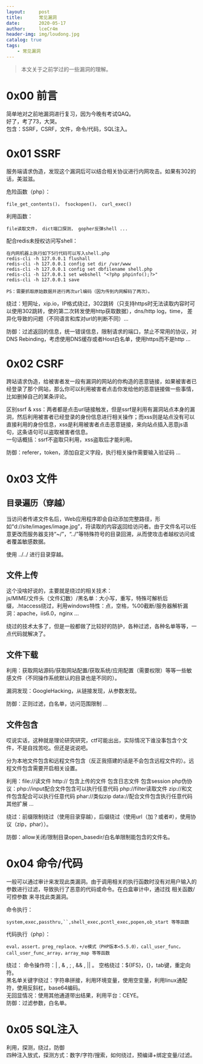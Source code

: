 ```yaml
---
layout:     post
title:      常见漏洞
date:       2020-05-17
author:     lceCr4m
header-img: img/loudong.jpg
catalog: true
tags:
    - 常见漏洞
---
```

> 本文关于之前学过的一些漏洞的理解。

# 0x00 前言
简单地对之前地漏洞进行复习，因为今晚有考试QAQ。  
好了，考了73，大哭。  
包含：SSRF，CSRF，文件，命令/代码，SQL注入。
# 0x01 SSRF
服务端请求伪造，发现这个漏洞后可以结合相关协议进行内网攻击。如果有302的话，美滋滋。  

危险函数（php）：
```
file_get_contents()， fsockopen()， curl_exec()
```
利用函数：
```
file读取文件， dict端口探测， gopher反弹shell ...
```
配合redis未授权访问写shell：

```
在内网机器上执行如下5行代码可以写入shell.php
redis-cli -h 127.0.0.1 flushall
redis-cli -h 127.0.0.1 config set dir /var/www
redis-cli -h 127.0.0.1 config set dbfilename shell.php
redis-cli -h 127.0.0.1 set webshell "<?php phpinfo();?>"
redis-cli -h 127.0.0.1 save

PS：需要抓取原始数据并进行两次url编码（因为传到内网解码了两次）。
```
绕过：短网址，xip.io，IP格式绕过，302跳转（只支持https时无法读取内容时可以使用302跳转，使的第二次转发使用http获取数据），dns/http log，time， 差异化导致的问题（不同语言和库对url的判断不同）...

防御：过滤返回的信息，统一错误信息，限制请求的端口，禁止不常用的协议，对DNS Rebinding，考虑使用DNS缓存或者Host白名单，使用https而不是http ...

# 0x02 CSRF
跨站请求伪造，给被害者发一段有漏洞的网站的你构造的恶意链接，如果被害者已经登录了那个网站，那么你可以利用被害者点击你发给他的恶意链接做一些事情，比如删掉自己的某条评论。

区别ssrf & xss：两者都是点击url链接触发，但是ssrf是利用有漏洞站点本身的漏洞，然后利用被害者已经登录的身份信息进行相关操作；而xss则是站点没有可以直接利用的身份信息，xss是利用被害者点击恶意链接，来向站点插入恶意js语句，这条语句可以盗取被害者信息。  
一句话概括：ssrf不盗取只利用，xss盗取后才能利用。

防御：referer，token，添加自定义字段，执行相关操作需要输入验证码 ... 

# 0x03 文件
## 目录遍历（穿越）
当访问者传递文件名后，Web应用程序即会自动添加完整路径，形如“d://site/images/image.jpg”，将读取的内容返回给访问者。由于文件名可以任意更改而服务器支持“~/”，“../”等特殊符号的目录回溯，从而使攻击者越权访问或者覆盖敏感数据。

使用 ../../ 进行目录穿越。
## 文件上传
这个没啥好说的，主要就是绕过的相关技术：  
js/MIME/文件头（文件幻数）/黑名单：大小写，重写，特殊可解析后缀，.htaccess绕过，利用windows特性：点，空格，%00截断/服务器解析漏洞：apache，iis6.0，nginx ...

绕过的技术太多了，但是一般都做了比较好的防护，各种过滤，各种名单等等，一点代码就解决了。
## 文件下载
利用：获取网站源码/获取网站配置/获取系统/应用配置（需要权限）等等一些敏感文件（不同操作系统默认的目录也是不同的）。  

漏洞发现：GoogleHacking，从链接发现，从参数发现。

防御：正则过滤，白名单，访问范围限制 ...
## 文件包含
哎说实话，这种就是理论研究研究，ctf可能出出，实际情况下谁没事包含个文件，不是自找苦吃。但还是说说吧。

分为本地文件包含和远程文件包含（反正我搭建的话是不会包含远程文件的）。远程文件包含需要开启相关设置。

利用：file://读文件   http://   包含上传的文件  包含日志文件   包含session   php伪协议：php://input配合文件包含可以执行任意代码   php://filter读取文件   zip://和文件包含配合可以执行任意代码   phar://类似zip   data://配合文件包含执行任意代码   其他扩展 ...

绕过：前缀限制绕过（使用目录穿越），后缀绕过（使用url（加？或者#），使用协议（zip，phar））。

防御：allow关闭/限制目录open_basedir/白名单限制能包含的文件名。
# 0x04 命令/代码
一般可以通过审计来发现此类漏洞。由于调用相关的执行函数时没有对用户输入的参数进行过滤，导致执行了恶意的代码或命令。在白盒审计中，通过找 相关函数/可控参数 来寻找此类漏洞。

命令执行：
```
system,exec,passthru,``,shell_exec,pcntl_exec,popen,ob_start 等等函数
```
代码执行（php）：
```
eval，assert，preg_replace、+/e模式（PHP版本<5.5.0），call_user_func，call_user_func_array，array_map 等等函数
```
绕过：
命令操作符：| , & , ; , && , || 。   空格绕过：${IFS}，{}，tab键，重定向符。  
黑名单关键字绕过：字符串拼接，利用环境变量，使用空变量，利用linux通配符，使用反斜杠，base64编码。  
无回显情况：使用其他通道带出结果，利用平台：CEYE。  
防御：过滤参数，白名单。
# 0x05 SQL注入
利用，探测，绕过，防御  
四种注入放式，探测方式：数字/字符/搜索，如何绕过，预编译+绑定变量/过滤。









